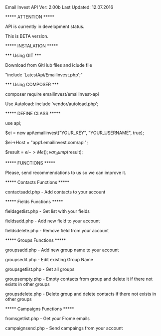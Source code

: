 Email Invest 
API Ver: 2.00b
Last Updated: 12.07.2016

*****	ATTENTION	*****

API is currently in development status.

This is BETA version.


*****	INSTALATION	*****

***     Using GIT     ***

Download from GitHub files and iclude file 

"include 'LatestApi/Emailinvest.php';"


***     Using COMPOSER     ***

composer require emailinvest/emailinvest-api

Use Autoload: include 'vendor/autoload.php';



*****	DEFINE CLASS	*****


use api;

$ei = new api\emailinvest("YOUR_KEY", "YOUR_USERNAME", true);

$ei->Host = "app1.emailinvest.com/api";

$result = $ei->Me();
var_dump($result);


*****	FUNCTIONS	*****


Please, send recommendations to us so we can improve it.


***** Contacts Functions *****

contactsadd.php - Add contacts to your account


***** Fields Functions *****

fieldsgetlist.php - Get list with your fields

fieldsadd.php - Add new field to your account

fieldsdelete.php - Remove field from your account


***** Groups Functions *****

groupsadd.php - Add new group name to your account

groupsedit.php - Edit existing Group Name

groupsgetlist.php - Get all groups

groupsempty.php - Empty contacts from group and delete it if there not exists in other groups

groupsdelete.php - Delete group and delete contacts if there not exists in other groups


***** Campaigns Functions *****

fromsgetlist.php - Get your Frome emails

campaignsend.php - Send campaings from your account


